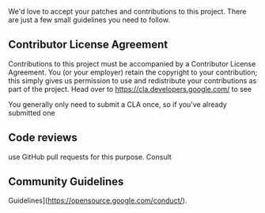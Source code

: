 We'd love to accept your patches and contributions to this project. There are
just a few small guidelines you need to follow.
## Contributor License Agreement
Contributions to this project must be accompanied by a Contributor License
Agreement. You (or your employer) retain the copyright to your contribution;
this simply gives us permission to use and redistribute your contributions as
part of the project. Head over to <https://cla.developers.google.com/> to see

You generally only need to submit a CLA once, so if you've already submitted one
## Code reviews

use GitHub pull requests for this purpose. Consult

## Community Guidelines
Guidelines](https://opensource.google.com/conduct/).
